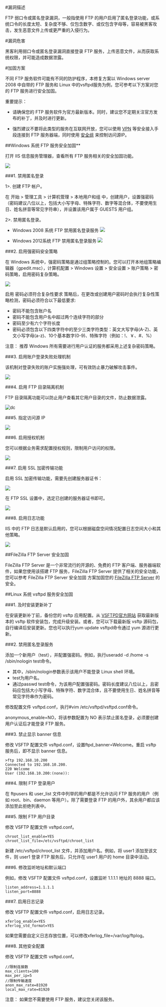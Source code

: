 #漏洞描述

FTP 弱口令或匿名登录漏洞，一般指使用 FTP 的用户启用了匿名登录功能，或系统口令的长度太短、复杂度不够、仅包含数字、或仅包含字母等，容易被黑客攻击，发生恶意文件上传或更严重的入侵行为。

#漏洞危害

黑客利用弱口令或匿名登录漏洞直接登录 FTP 服务，上传恶意文件，从而获取系统权限，并可能造成数据泄露。

#加固方案

不同 FTP 服务软件可能有不同的防护程序，本修复方案以 Windows server 2008 中自带的 FTP 服务和 Linux 中的vsftpd服务为例，您可参考以下方案对您的 FTP 服务进行安全加固。

重要提示：

- 请确保您的 FTP 服务软件为官方最新版本。同时，建议您不定期关注官方发布的补丁，并及时进行更新。

- 强烈建议不要将此类型的服务在互联网开放，您可以使用 [VPN](https://market.aliyun.com/products/56820014?spm=5176.7737452.2.3.7zyJOU#ymk=%7B%22pageIndex%22:1,%22pageSize%22:10,%22saleMode%22:0,%22categoryId%22:56812015%7D) 等安全接入手段连接到 FTP 服务器端，同时使用 [安全组](https://help.aliyun.com/document_detail/25475.html?spm=5176.7737452.2.4.7zyJOU) 来控制访问源IP。

##Windows 系统 FTP 服务安全加固**

打开 IIS 信息服务管理器，查看所有 FTP 服务相关的安全加固功能。

![](../image/chapter3/3-1-1.png)

###1. 禁用匿名登录

1>. 创建 FTP 帐户。

在 开始 > 管理工具 > 计算机管理 > 本地用户和组 中，创建用户，设置强密码（密码建议八位以上，包括大小写字母、特殊字符、数字等混合体，不要使用生日、姓名拼音等常见字符串），并设置该用户属于 GUESTS 用户组。

2>. 禁用匿名登录。

- Windows 2008 系统 FTP 禁用匿名登录服务
![](../image/chapter3/3-1-2.png)

- Windows 2012系统 FTP 禁用匿名登录服务
![](../image/chapter3/3-1-3.png)

###2. 启用强密码安全策略

在 Windows 系统中，强密码策略是通过组策略控制的。您可以打开本地组策略编辑器（gpedit.msc），计算机配置 > Windows 设置 > 安全设置 > 账户策略 > 密码策略，启用密码复杂策略。

![](../image/chapter3/3-1-4.png)

启用 密码必须符合复杂性要求 策略后，在更改或创建用户密码时会执行复杂性策略检测，密码必须符合以下最低要求:

- 密码不能包含账户名
- 密码不能包含用户名中超过两个连续字符的部分
- 密码至少有六个字符长度
- 密码必须包含以下四类字符中的至少三类字符类型：英文大写字母(A-Z)、英文小写字母(a-z)、10个基本数字(0-9)、特殊字符（例如：!、￥、#、%）

注意： 推荐 Windows 所有需要进行用户认证的服务都采用上述复杂密码策略。

###3. 启用账户登录失败处理机制

该机制对登录失败的账户实施强处理，可有效防止暴力破解攻击事件。

![](../image/chapter3/3-1-5.png)

###4. 启用 FTP 目录隔离机制

FTP 目录隔离功能可以防止用户查看其它用户目录的文件，防止数据泄露。

![dc](../image/chapter3/3-1-6.png)

###5. 指定访问源 IP

![](../image/chapter3/3-1-7.png)

###6. 启用授权机制

您可以根据业务需求配置授权规则，限制用户访问的权限。

![](../image/chapter3/3-1-8.png)

###7. 启用 SSL 加密传输功能

启用 SSL 加密传输功能，需要先创建服务器证书：

![](../image/chapter3/3-1-9.png)

在 FTP SSL 设置中，选定已创建的服务器证书即可。

![](../image/chapter3/3-1-10.png)

###8. 启用日志功能

IIS 中的 FTP 日志是默认启用的，您可以根据磁盘空间情况配置日志空间大小和其他策略。

![](../image/chapter3/3-1-11.png)

##FileZilla FTP Server 安全加固

FileZilla FTP Server 是一个非常流行的开源的、免费的 FTP 客户端、服务器端软件，如果您使用该搭建 FTP 服务，FileZilla FTP Server 提供了相关的安全功能，您可以参考 FileZilla FTP Server 安全加固 方案加固您的 [FileZilla FTP Server](https://help.aliyun.com/document_detail/49564.html?spm=5176.7737452.2.5.7zyJOU) 的安全。

##Linux 系统 vsftpd 服务安全加固

###1. 及时安装更新补丁

在安装更新补丁前，备份您的 vsftp 应用配置。从 [VSFTPD官方网站](http://vsftpd.beasts.org/?spm=5176.7737452.2.6.7zyJOU#download) 获取最新版本的 vsftp 软件安装包，完成升级安装。或者，您可以下载最新版 vsftp 源码包，自行编译后安装更新。您也可以执行yum update vsftpd命令通过 yum 源进行更新。

###2. 禁用匿名登录服务

添加一个新用户（test），并配置强密码。例如，执行useradd -d /home -s /sbin/nologin test命令。

- 其中，/sbin/nologin参数表示该用户不能登录 Linux shell 环境。
- test为用户名。
- 通过passwd test命令，为该用户配置强密码。密码长度建议八位以上，且密码应包括大小写字母、特殊字符、数字混合体，且不要使用生日、姓名拼音等常见字符串作为密码。

修改配置文件 vsftpd.conf，执行#vim /etc/vsftpd/vsftpd.conf命令。

anonymous_enable=NO，将该参数配置为 NO 表示禁止匿名登录，必须要创建用户认证后才能登录 FTP 服务。

###3. 禁止显示 banner 信息

修改 VSFTP 配置文件 vsftpd.conf，设置ftpd_banner=Welcome。重启 vsftp 服务后，即不显示 banner 信息。

```
>ftp 192.168.10.200
Connected to 192.168.10.200.
220 Welcome
User (192.168.10.200:(none)):
```

###4. 限制 FTP 登录用户

在 ftpusers 和 user_list 文件中列举的用户都是不允许访问 FTP 服务的用户（例如 root、bin、daemon 等用户）。除了需要登录 FTP 的用户外，其余用户都应该添加至此拒绝列表中。

###5. 限制 FTP 用户目录

修改 VSFTP 配置文件 vsftpd.conf。

```
chroot_list_enable=YES
chroot_list_file=/etc/vsftpd/chroot_list
```

新建 /etc/vsftpd/chroot_list 文件，并添加用户名。例如，将 user1 添加至该文件，则 user1 登录 FTP 服务后，只允许在 user1 用户的 home 目录中活动。

###6. 修改监听地址和默认端口

例如，修改 VSFTP 配置文件 vsftpd.conf，设置监听 1.1.1.1 地址的 8888 端口。

```
listen_address=1.1.1.1
listen_port=8888
```

###7. 启用日志记录

修改 VSFTP 配置文件 vsftpd.conf，启用日志记录。

```
xferlog_enable=YES
xferlog_std_format=YES
```

如果您需要自定义日志存放位置，可以修改xferlog_file=/var/log/ftplog。

###8. 其他安全配置

修改 VSFTP 配置文件 vsftpd.conf。

```
//限制连接数 
max_clients=100 
max_per_ip=5 
//限制传输速度 
anon_max_rate=81920 
local_max_rate=81920
```

注意： 如果您不需要使用 FTP 服务，建议您关闭该服务。